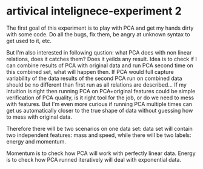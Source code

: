 # artivical intelignece-experiment 2

The first goal of this experiment is to play with PCA and get my hands dirty with some code. Do all the bugs, fix them, be angry at unknown syntax to get used to it, etc.

But I'm also interested in following qustion: what PCA does with non linear relations, does it catches them? Does it yeilds any result. Idea is to check if I can combine results of PCA with original data and run PCA second time on this combined set, what will happen then. If PCA would full capture variability of the data results of the second PCA run on combined data should be no different than first run as all relations are described... 
If my intuition is right then running PCA on PCA+original features could be simple verification of PCA quality, is it right tool for the job, or do we need to mess with features.
But I'm even more curious if running PCA multiple times can get us automatically closer to the true shape of data without guessing how to mess with original data.

Therefore there will be two scenarios on one data set:
data set will contain two independent features: mass and speed, while there will be two labels: energy and momentum.

Momentum is to check how PCA will work with perfectly linear data.
Energy is to check how PCA runned iteratively will deal with exponential data.
